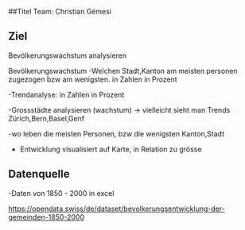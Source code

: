 
##Titel
Team: Christian Gémesi

## Ziel

Bevölkerungswachstum analysieren

Bevölkerungswachstum
-Welchen Stadt,Kanton am meisten personen zugezogen bzw am wenigsten.
	in Zahlen
	in Prozent

-Trendanalyse:
	in Zahlen
	in Prozent

-Grossstädte analysieren (wachstum) -> vielleicht sieht man Trends
	Zürich,Bern,Basel,Genf

-wo leben die meisten Personen, bzw die wenigsten
	Kanton,Stadt

- Entwicklung visualisiert auf Karte, in Relation zu grösse 

## Datenquelle

-Daten von 1850 - 2000 in excel

https://opendata.swiss/de/dataset/bevolkerungsentwicklung-der-gemeinden-1850-2000
